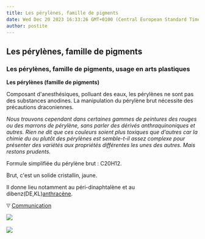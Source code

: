 ```yaml
---
title: Les pérylènes, famille de pigments
date: Wed Dec 20 2023 16:33:26 GMT+0100 (Central European Standard Time)
author: postite
---
```


## Les pérylènes, famille de pigments
### Les pérylènes, famille de pigments, usage en arts plastiques
 **Les pérylènes (famille de pigments)**  

Composant d'anesthésiques, polluant des eaux, les pérylènes ne sont pas des substances anodines. La manipulation du pérylène brut nécessite des précautions draconiennes.

_Nous trouvons cependant dans certaines gammes de peintures des rouges ou des marrons de pérylène, sans parler des dérivés anthraquinoniques et autres. Rien ne dit que ces couleurs soient plus toxiques que d'autres car la chimie du ou plutôt des pérylènes est semble-t-il assez complexe pour présenter des variétés aux propriétés différentes les unes des autres. Mais restons prudents._

Formule simplifiée du pérylène brut : C20H12.

Brut, c'est un solide cristallin, jaune.

Il donne lieu notamment au péri-dinaphtalène et au dibenz(DE,KL)[anthracène](anthracene.html).



![](images/flechebas.gif) [Communication](http://www.artrealite.com/annonceurs.htm) 

[![](https://cbonvin.fr/sites/regie.artrealite.com/visuels/campagne1.png)](index-2.html#20131014)

![](https://cbonvin.fr/sites/regie.artrealite.com/visuels/campagne2.png)